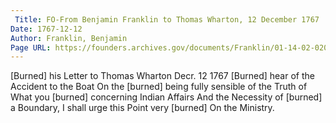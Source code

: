 ```yaml
---
 Title: FO-From Benjamin Franklin to Thomas Wharton, 12 December 1767
Date: 1767-12-12
Author: Franklin, Benjamin
Page URL: https://founders.archives.gov/documents/Franklin/01-14-02-0202
---
```



[Burned] his Letter to Thomas Wharton
Decr. 12 1767
[Burned] hear of the Accident to the Boat On the [burned] being fully sensible of the Truth of What you [burned] concerning Indian Affairs And the Necessity of [burned] a Boundary, I shall urge this Point very [burned] On the Ministry.


